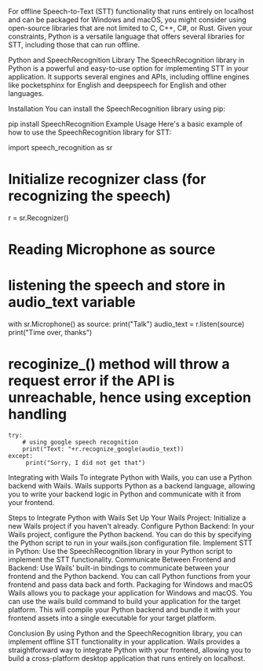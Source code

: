 For offline Speech-to-Text (STT) functionality that runs entirely on localhost and can be packaged for Windows and macOS, you might consider using open-source libraries that are not limited to C, C++, C#, or Rust. Given your constraints, Python is a versatile language that offers several libraries for STT, including those that can run offline.

Python and SpeechRecognition Library
The SpeechRecognition library in Python is a powerful and easy-to-use option for implementing STT in your application. It supports several engines and APIs, including offline engines like pocketsphinx for English and deepspeech for English and other languages.

Installation
You can install the SpeechRecognition library using pip:

pip install SpeechRecognition
Example Usage
Here's a basic example of how to use the SpeechRecognition library for STT:

import speech_recognition as sr

# Initialize recognizer class (for recognizing the speech)
r = sr.Recognizer()

# Reading Microphone as source
# listening the speech and store in audio_text variable

with sr.Microphone() as source:
    print("Talk")
    audio_text = r.listen(source)
    print("Time over, thanks")
# recoginize_() method will throw a request error if the API is unreachable, hence using exception handling
    
    try:
        # using google speech recognition
        print("Text: "+r.recognize_google(audio_text))
    except:
         print("Sorry, I did not get that")
Integrating with Wails
To integrate Python with Wails, you can use a Python backend with Wails. Wails supports Python as a backend language, allowing you to write your backend logic in Python and communicate with it from your frontend.

Steps to Integrate Python with Wails
Set Up Your Wails Project: Initialize a new Wails project if you haven't already.
Configure Python Backend: In your Wails project, configure the Python backend. You can do this by specifying the Python script to run in your wails.json configuration file.
Implement STT in Python: Use the SpeechRecognition library in your Python script to implement the STT functionality.
Communicate Between Frontend and Backend: Use Wails' built-in bindings to communicate between your frontend and the Python backend. You can call Python functions from your frontend and pass data back and forth.
Packaging for Windows and macOS
Wails allows you to package your application for Windows and macOS. You can use the wails build command to build your application for the target platform. This will compile your Python backend and bundle it with your frontend assets into a single executable for your target platform.

Conclusion
By using Python and the SpeechRecognition library, you can implement offline STT functionality in your application. Wails provides a straightforward way to integrate Python with your frontend, allowing you to build a cross-platform desktop application that runs entirely on localhost.

